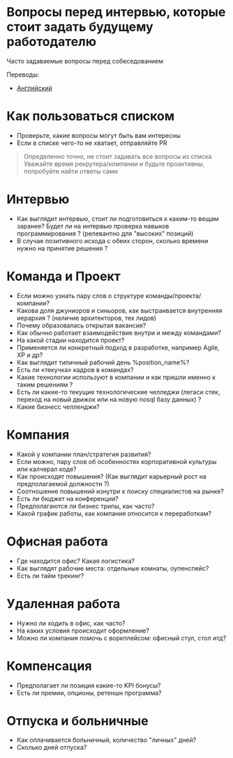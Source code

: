 # Вопросы перед интервью, которые стоит задать будущему работодателю 
Часто задаваемые вопросы перед собеседованием


Переводы:
- [Английский](main/README.md)

# Как пользоваться списком
- Проверьте, какие вопросы могут быть вам интересны
- Если в списке чего-то не хватает, отправляйте PR

> Определенно точно, не стоит задавать все вопросы из списка</br>
> Уважайте время рекрутера/компании и будьте проактивны, попробуйте найти ответы сами

# Интервью
- Как выглядит интервью, стоит ли подготовиться к каким-то вещам заранее? Будет ли на интервью проверка навыков программирования ? (релевантно для "высоких" позиций)
- В случае позитивного исхода с обеих сторон, сколько времени нужно на принятие решения ?

# Команда и Проект
- Если можно узнать пару слов о структуре команды/проекта/компании?
- Какова доля джуниоров и синьоров, как выстраивается внутренняя иерархия ? (наличие архитекторов, тех лидов)
- Почему образовалась открытая вакансия?
- Как обычно работает взаимодействие внутри и между командами?
- На какой стадии находится проект?
- Применяется ли конкретный подход в разработке, например Agile, XP и др?
- Как выглядит типичный рабочий день %position_name%?
- Есть ли «текучка» кадров в командах?
- Какие технологии используют в компании и как пришли именно к таким решениям ?
- Есть ли какие-то текущие технологические челледжи (легаси стек, переход на новый движок или на новую nosql базу данных) ?
- Какие бизнесс челленджи?

# Компания
- Какой у компании план/стратегия развития?
- Если можно, пару слов об особенностях корпоративной культуры или калчерал коде?
- Как происходят повышения? (Как выглядит карьерный рост на предполагаемой должности ?)
- Соотношение повышений изнутри к поиску специалистов на рынке?
- Есть ли бюджет на конференции?
- Предполагаются ли бизнес трипы, как часто?
- Какой график работы, как компания относится к переработкам?

# Офисная работа
- Где находится офис? Какая логистика?
- Как выглядят рабочие места: отдельные комнаты, оупенспейс?
- Есть ли тайм трекинг?

# Удаленная работа
- Нужно ли ходить в офис, как часто?
- На каких условия происходит оформление?
- Можно ли компания помочь с воркплейсом: офисный стул, стол итд?

# Компенсация
- Предполагает ли позиция какие-то KPI бонусы?
- Есть ли премии, опционы, ретеншн программа?

# Отпуска и больничные
- Как оплачивается больничный, количество "личных" дней?
- Сколько дней отпуска?

